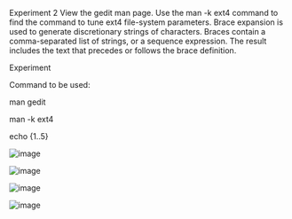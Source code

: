 Experiment 2
View the gedit man page. Use the man -k ext4 command to find the command to tune ext4 file-system parameters. Brace expansion is used to generate discretionary strings of characters. Braces contain a comma-separated list of strings, or a sequence expression. The result includes the text that precedes or follows the brace definition.

Experiment

Command to be used:

man gedit

man -k ext4

echo {1..5}

![image](https://github.com/user-attachments/assets/26548edc-21e4-489e-bd86-9277ed621812)

![image](https://github.com/user-attachments/assets/854fceb4-ef0d-4e65-854d-ff19b8bdf1f8)

![image](https://github.com/user-attachments/assets/b370f730-2f91-44fd-81ca-761d4f9a07a7)

![image](https://github.com/user-attachments/assets/84503741-cc9e-4f57-b3dd-9a30dea98521)
